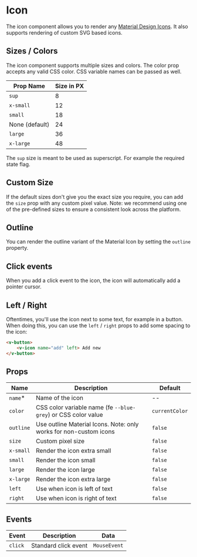 # Icon

The icon component allows you to render any [Material Design Icons](https://material.io/icons). It also supports rendering of custom SVG based icons.

## Sizes / Colors

The icon component supports multiple sizes and colors. The color prop accepts any valid CSS color. CSS variable names can be passed as well.

| Prop Name      | Size in PX |
|----------------|------------|
| `sup`          | 8          |
| `x-small`      | 12         |
| `small`        | 18         |
| None (default) | 24         |
| `large`        | 36         |
| `x-large`      | 48         |

The `sup` size is meant to be used as superscript. For example the required state flag.

## Custom Size
If the default sizes don't give you the exact size you require, you can add the `size` prop with any
custom pixel value. Note: we recommend using one of the pre-defined sizes to ensure a consistent look
across the platform.

## Outline
You can render the outline variant of the Material Icon by setting the `outline` property.

## Click events
When you add a click event to the icon, the icon will automatically add a pointer cursor.

## Left / Right
Oftentimes, you'll use the icon next to some text, for example in a button. When doing this, you can use the `left` / `right` props to add some spacing to the icon:

```html
<v-button>
	<v-icon name="add" left> Add new
</v-button>
```

## Props
| Name      | Description                                                       | Default        |
|-----------|-------------------------------------------------------------------|----------------|
| `name`*   | Name of the icon                                                  | --             |
| `color`   | CSS color variable name (fe `--blue-grey`) or CSS color value     | `currentColor` |
| `outline` | Use outline Material Icons. Note: only works for non-custom icons | `false`        |
| `size`    | Custom pixel size                                                 | `false`        |
| `x-small` | Render the icon extra small                                       | `false`        |
| `small`   | Render the icon small                                             | `false`        |
| `large`   | Render the icon large                                             | `false`        |
| `x-large` | Render the icon extra large                                       | `false`        |
| `left`    | Use when icon is left of text                                     | `false`        |
| `right`   | Use when icon is right of text                                    | `false`        |

## Events
| Event   | Description          | Data         |
|---------|----------------------|--------------|
| `click` | Standard click event | `MouseEvent` |
